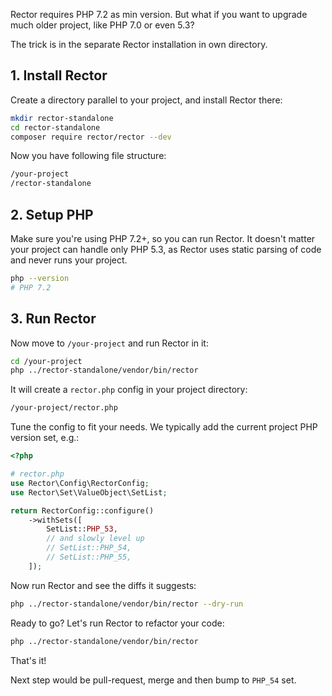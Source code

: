 Rector requires PHP 7.2 as min version. But what if you want to upgrade much older project, like PHP 7.0 or even 5.3?

The trick is in the separate Rector installation in own directory.

## 1. Install Rector

Create a directory parallel to your project, and install Rector there:

```bash
mkdir rector-standalone
cd rector-standalone
composer require rector/rector --dev
```


Now you have following file structure:

```bash
/your-project
/rector-standalone
```

## 2. Setup PHP

Make sure you're using PHP 7.2+, so you can run Rector. It doesn't matter your project can handle only PHP 5.3, as Rector uses static parsing of code and never runs your project.

```bash
php --version
# PHP 7.2
```

## 3. Run Rector

Now move to `/your-project` and run Rector in it:

```bash
cd /your-project
php ../rector-standalone/vendor/bin/rector
```

It will create a `rector.php` config in your project directory:

```bash
/your-project/rector.php
```

Tune the config to fit your needs. We typically add the current project PHP version set, e.g.:

```php
<?php

# rector.php
use Rector\Config\RectorConfig;
use Rector\Set\ValueObject\SetList;

return RectorConfig::configure()
    ->withSets([
        SetList::PHP_53,
        // and slowly level up
        // SetList::PHP_54,
        // SetList::PHP_55,
    ]);
```

Now run Rector and see the diffs it suggests:

```bash
php ../rector-standalone/vendor/bin/rector --dry-run
```

Ready to go? Let's run Rector to refactor your code:

```bash
php ../rector-standalone/vendor/bin/rector
```


That's it!

Next step would be pull-request, merge and then bump to `PHP_54` set.
